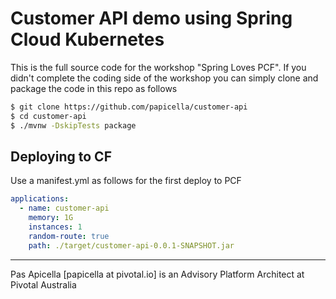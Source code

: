 # Customer API demo using Spring Cloud Kubernetes

This is the full source code for the workshop "Spring Loves PCF". If you didn't complete the coding side of the workshop 
you can simply clone and package the code in this repo as follows

```bash
$ git clone https://github.com/papicella/customer-api
$ cd customer-api
$ ./mvnw -DskipTests package
```

## Deploying to CF

Use a manifest.yml as follows for the first deploy to PCF

```yaml
applications:
  - name: customer-api
    memory: 1G
    instances: 1
    random-route: true
    path: ./target/customer-api-0.0.1-SNAPSHOT.jar
```

<hr />

Pas Apicella [papicella at pivotal.io] is an Advisory Platform Architect at Pivotal Australia